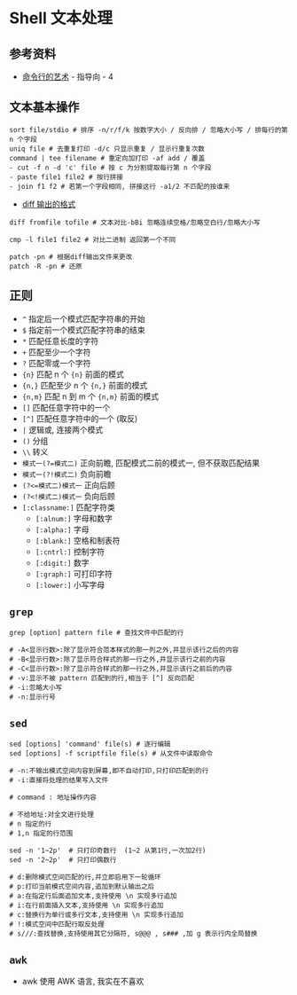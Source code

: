 # Shell 文本处理

## 参考资料

- [命令行的艺术](https://github.com/jlevy/the-art-of-command-line/blob/master/README-zh.md) - 指导向 - 4

## 文本基本操作

```shell
sort file/stdio # 排序 -n/r/f/k 按数字大小 / 反向排 / 忽略大小写 / 排每行的第 n 个字段
uniq file # 去重复打印 -d/c 只显示重复 / 显示行重复次数
command | tee filename # 重定向加打印 -af add / 覆盖
- cut -f n -d 'c' file # 按 c 为分割提取每行第 n 个字段
- paste file1 file2 # 按行拼接
- join f1 f2 # 若第一个字段相同, 拼接这行 -a1/2 不匹配的按谁来
```

- [diff 输出的格式](https://www.ruanyifeng.com/blog/2012/08/how_to_read_diff.html)

```shell
diff fromfile tofile # 文本对比-bBi 忽略连续空格/忽略空白行/忽略大小写 

cmp -l file1 file2 # 对比二进制 返回第一个不同

patch -pn # 根据diff输出文件来更改
patch -R -pn # 还原
```

## 正则

- `^` 指定后一个模式匹配字符串的开始
- `$` 指定前一个模式匹配字符串的结束
- `*` 匹配任意长度的字符
- `+` 匹配至少一个字符
- `?` 匹配零或一个字符
- `{n}` 匹配 n 个 `{n}` 前面的模式
- `{n,}` 匹配至少 n 个 `{n,}` 前面的模式
- `{n,m}` 匹配 n 到 m 个 `{n,m}` 前面的模式
- `[]` 匹配任意字符中的一个
- `[^]` 匹配任意字符中的一个 (取反)
- `|` 逻辑或, 连接两个模式
- `()` 分组
- `\\` 转义
- `模式一(?=模式二)` 正向前瞻, 匹配模式二前的模式一, 但不获取匹配结果
- `模式一(?!模式二)` 负向前瞻
- `(?<=模式二)模式一` 正向后顾
- `(?<!模式二)模式一` 负向后顾
- `[:classname:]` 匹配字符类
    - `[:alnum:]` 字母和数字
    - `[:alpha:]` 字母
    - `[:blank:]` 空格和制表符
    - `[:cntrl:]` 控制字符
    - `[:digit:]` 数字
    - `[:graph:]` 可打印字符
    - `[:lower:]` 小写字母

## `grep`

```shell
grep [option] pattern file # 查找文件中匹配的行

# -A<显示行数>:除了显示符合范本样式的那一列之外,并显示该行之后的内容 
# -B<显示行数>:除了显示符合样式的那一行之外,并显示该行之前的内容 
# -C<显示行数>:除了显示符合样式的那一行之外,并显示该行之前后的内容 
# -v:显示不被 pattern 匹配到的行,相当于 [^] 反向匹配
# -i:忽略大小写
# -n:显示行号
```

## `sed`

```shell
sed [options] 'command' file(s) # 逐行编辑
sed [options] -f scriptfile file(s) # 从文件中读取命令

# -n:不输出模式空间内容到屏幕,即不自动打印,只打印匹配到的行
# -i:直接将处理的结果写入文件

# command : 地址操作内容

# 不给地址:对全文进行处理
# n 指定的行
# 1,n 指定的行范围

sed -n '1~2p'  # 只打印奇数行  (1~2 从第1行,一次加2行)
sed -n '2~2p'  # 只打印偶数行

# d:删除模式空间匹配的行,并立即启用下一轮循环
# p:打印当前模式空间内容,追加到默认输出之后
# a:在指定行后面追加文本,支持使用 \n 实现多行追加
# i:在行前面插入文本,支持使用 \n 实现多行追加
# c:替换行为单行或多行文本,支持使用 \n 实现多行追加
# !:模式空间中匹配行取反处理
# s///:查找替换,支持使用其它分隔符, s@@@ , s### ,加 g 表示行内全局替换
```

## `awk`

- awk 使用 AWK 语言, 我实在不喜欢
